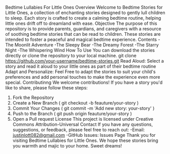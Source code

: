 Bedtime Lullabies For Little Ones
Overview
Welcome to Bedtime Stories for Little Ones, a collection of enchanting stories designed to gently lull children to sleep. Each story is crafted to create a calming bedtime routine, helping little ones drift off to dreamland with ease.
Objective
The purpose of this repository is to provide parents, guardians, and caregivers with a resource of soothing bedtime stories that can be read to children. These stories are intended to foster a peaceful and magical bedtime experience.
Contents
-The Moonlit Adventure
-The Sleepy Bear
-The Dreamy Forest
-The Starry Night
-The Whispering Wind
How To Use
You can download the stories directly or clone the repository to your local machine.
git clone https://github.com/your-username/bedtime-stories.git
Read Aloud: Select a story and read it aloud to your little ones as part of their bedtime routine
Adapt and Personalize: Feel Free to adapt the stories to suit your child's preferences and add personal touches to make the experience even more special.
Contributinng
We welcome contributions! If you have a story you'd like to share, please follow these steps:
1. Fork the Repository
2. Create a New Branch ( git checkout -b feauture/your-story )
3. Commit Your Changes ( git commit -m 'Add new story: your-story' )
4. Push to the Branch ( git push origin feauture/your-story )
5. Open a Pull request
License
This project is licensed under
  Creative Commons Attribution-Universal
Contact
If you have any questions, suggestions, or feedback, please feel free to reach out:
  -Email: justinlott082@gmail.com
  -GitHub Issues: Issues Page
Thank you for visiting Bedtime Lullabies for Little Ones. We hope these stories bring you warmth and majic to your home. Sweet dreams!
